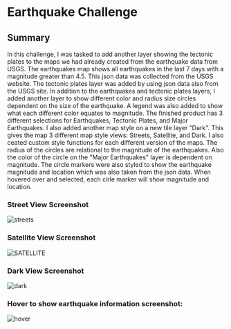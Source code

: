 # Earthquake Challenge

## Summary
In this challenge, I was tasked to add another layer showing the tectonic plates to the maps we had already created from the earthquake data from USGS.  The earthquakes map shows all earthquakes in the last 7 days with a magnitude greater than 4.5.  This json data was collected from the USGS website.  The tectonic plates layer was added by using json data also from the USGS site.  In addition to the earthquakes and tectonic plates layers, I added another layer to show different color and radius size circles dependent on the size of the earthquake.  A legend was also added to show what each different color equates to magnitude.  The finished product has 3 different selections for Earthquakes, Tectonic Plates, and Major Earthquakes.  I also added another map style on a new tile layer "Dark".  This gives the map 3 different map style views: Streets, Satellite, and Dark. I also ceated custom style functions for each different version of the maps.  The radius of the circles are relational to the magnitude of the earthquakes.  Also the color of the circle on the "Major Earthquakes" layer is dependent on magnitude.  The circle markers were also styled to show the earthquake magnitude and location which was also taken from the json data.  When hovered over and selected, each cirle marker will show magnitude and location. 
### Street View Screenshot
![streets](https://user-images.githubusercontent.com/45715246/221267028-c024dacb-63a5-4289-9bd7-6b0654fdc580.png)


### Satellite View Screenshot
![SATELLITE](https://user-images.githubusercontent.com/45715246/221267132-c12224ee-03ff-44d5-85d7-c4be3d2f4235.png)


### Dark View Screenshot
![dark](https://user-images.githubusercontent.com/45715246/221267212-52959098-62c5-4f5f-b668-d8995d715bc1.png)


### Hover to show earthquake information screenshot:
![hover](https://user-images.githubusercontent.com/45715246/221426634-b0f24d7b-4f3a-4868-a454-1416d7930ec3.png)

